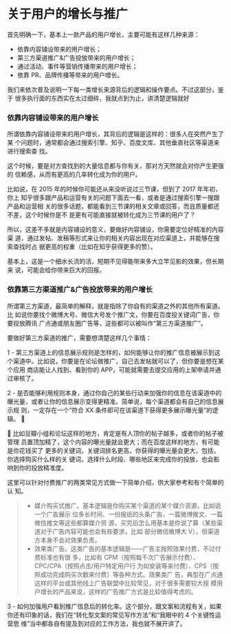 # 关于用户的增长与推广

首先明确一下，基本上一款产品的用户增长，主要可能有这样几种来源：

- 依靠内容铺设带来的用户增长；
- 第三方渠道推广&广告投放带来的用户增长；
- 通过活动、事件等营销传播带来的用户增长；
- 依靠 PR、品牌传播等带来的用户增长。

我们来依次普及说明一下每一类增长来源背后的逻辑和操作要点。不过这部分，鉴于 很多执行面的东西实在太过细碎，我就点到为止，讲清楚逻辑就好

### 依靠内容铺设带来的用户增长

所谓依靠内容铺设带来的用户增长，其背后的逻辑是这样的：很多人在突然产生了某 个问题时，通常都会通过搜索引擎、知乎、百度文库、其他垂直社区等渠道来进行搜索查 找。

这个时候，要是对方查找到的大量信息都与你有关，那对方天然就会对你产生更强的 信赖感，从而有更高的几率转化成为你的用户。

比如说，在 2015 年的时候你可能还从来没听说过三节课，但到了 2017 年年初，你上 知乎很多跟产品和运营有关的问题下面去一看，或者是通过搜索引擎一搜跟产品和运营相 关的很多话题，都能看到三节课的相关文章或回答，而且质量都还不差，这个时候你是不 是更有可能直接就被转化成为三节课的用户了？

所以，这差不多就是内容铺设的意义，要做好内容铺设，你需要定位好精准的内容渠 道，通过发帖、发稿等形式来让你的相关内容出现在对应渠道上，并能够在搜索查找时占 据更高的权重（比如在知乎获得更多的赞）。

基本上，这是一个细水长流的活，短期不见得能带来多大立竿见影的效果，但长期来 说，可能会给你带来巨大的回报。

### 依靠第三方渠道推广&广告投放带来的用户增长

所谓第三方渠道，最简单的解释，就是指除了你自有的渠道之外的其他所有渠道。比 如说你要找个微博大号、微信大号发个推广文，你要在百度投关键词广告，你要投放腾讯 广点通或朋友圈广告等，这些都可以被叫作“第三方渠道推广”。

要做好第三方渠道的推广，需要想清楚这样几个事情：

1 - 第三方渠道上的信息展示规则是怎样的，如何能够让你的推广信息被展示到这 个渠道中。比如说，你要是在论坛做推广，自己去发帖就可以了，但你要是想在某个应用 商店能让人找到、看到你的 APP，可能就需要去提交应用的上架申请并通过审核了。

2 - 是否能够利用规则本身，通过你自己的某些行动来加强你的信息在该渠道中的 曝光量，或者让你的信息展示变得更精准。简单说，每个渠道都会有自己的信息展示规 则，一定存在一个“符合 XX 条件即可在该渠道下获得更多展示曝光量”的逻辑。


🌰 比如豆瓣小组和论坛这样的地方，肯定是有人顶你的帖子越多，或者你的帖子被管理 员置顶加精了，这个内容的曝光量就会更大；而在百度这样的地方，有可能是你花钱买了 更多的关键词，关键词排名更高，你获得的曝光量会更大，包括，你选择购买什么样的关 键词，选择什么时段、哪些地区来完成你的投放，也会影响到你的投放精准度。

这里可以针对付费推广的两类常见方式做一下简单介绍，供大家参考和有个简单的认 知。

> - 媒介购买式推广。基本逻辑是你购买某个渠道的某个媒介资源，比如说一个广告展示 位多长时间、一份报纸的头条广告、一篇微博推文、一篇微信推文等这些都算媒介资 源，买完后怎么用基本是你说了算（某些渠道对于广告内容可能也会有些要求，比如 部分微信微博大 V），但渠道方本身不会对效果负责。
> - 效果类广告。这类广告的基本逻辑是——广告主按照效果付费，不过付费标准也有很 多，比如有 CPM（按照每千次广告展示付费）、CPC/CPA（按照点击/用户特定用户行 为如安装等来付费）、CPS（按照成功完成购买次数来付费）等各种方式。效果类广 告，典型在广点通这样的平台或其他线上广告联盟中比较常见，对于很多需要较大规 模用户增长的产品来说，这样的广告推广方式是比较值得考虑的。

3 - 如何加强用户看到推广信息后的转化率。这个部分，跟文案和流程有关，如果 你还有印象的话，我们在“转化型文案的常见写作方法”和“我眼中的 4 个关键性运营思 维”当中都各自有提及到对应的工作方法，我也就不展开讲了。
